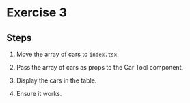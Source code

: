# Exercise 3

## Steps

1. Move the array of cars to `index.tsx`.

2. Pass the array of cars as props to the Car Tool component.

3. Display the cars in the table.

4. Ensure it works.